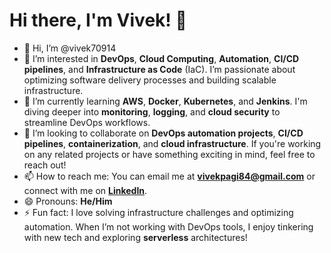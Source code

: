 # Hi there, I'm Vivek! 👋

- 👋 Hi, I’m @vivek70914
- 👀 I’m interested in **DevOps**, **Cloud Computing**, **Automation**, **CI/CD pipelines**, and **Infrastructure as Code** (IaC). I’m passionate about optimizing software delivery processes and building scalable infrastructure.
- 🌱 I’m currently learning **AWS**, **Docker**, **Kubernetes**, and **Jenkins**. I'm diving deeper into **monitoring**, **logging**, and **cloud security** to streamline DevOps workflows.
- 💞️ I’m looking to collaborate on **DevOps automation projects**, **CI/CD pipelines**, **containerization**, and **cloud infrastructure**. If you're working on any related projects or have something exciting in mind, feel free to reach out!
- 📫 How to reach me: You can email me at **vivekpagi84@gmail.com** or connect with me on **[LinkedIn](https://www.linkedin.com/in/vivek-pagi-45371113a)**.
- 😄 Pronouns: **He/Him**
- ⚡ Fun fact: I love solving infrastructure challenges and optimizing automation. When I’m not working with DevOps tools, I enjoy tinkering with new tech and exploring **serverless** architectures!

<!---
vivek70914/vivek70914 is a ✨ special ✨ repository because its `README.md` (this file) appears on your GitHub profile.
You can click the Preview link to take a look at your changes.
--->

